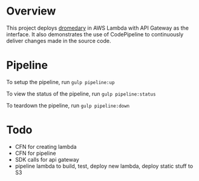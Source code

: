 # Overview
This project deploys [dromedary](https://github.com/stelligent/dromedary) in AWS Lambda with API Gateway as the interface.  It also demonstrates the use of CodePipeline to continuously deliver changes made in the source code.

# Pipeline
To setup the pipeline, run `gulp pipeline:up`

To view the status of the pipeline, run `gulp pipeline:status`

To teardown the pipeline, run `gulp pipeline:down`

# Todo
* CFN for creating lambda
* CFN for pipeline
* SDK calls for api gateway
* pipeline lambda to build, test, deploy new lambda, deploy static stuff to S3
